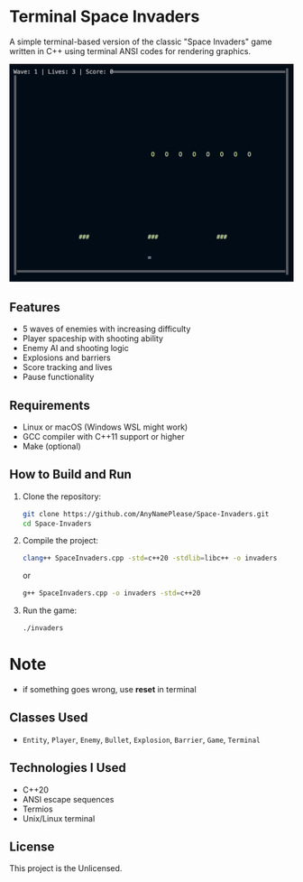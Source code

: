 # Terminal Space Invaders

A simple terminal-based version of the classic "Space Invaders" game written in C++ using terminal ANSI codes for rendering graphics.

![Gameplay Screenshot](screenshot.png) <!-- Если есть скриншот -->

## Features

- 5 waves of enemies with increasing difficulty
- Player spaceship with shooting ability
- Enemy AI and shooting logic
- Explosions and barriers
- Score tracking and lives
- Pause functionality

## Requirements

- Linux or macOS (Windows WSL might work)
- GCC compiler with C++11 support or higher
- Make (optional)

## How to Build and Run

1. Clone the repository:
   ```bash
   git clone https://github.com/AnyNamePlease/Space-Invaders.git 
   cd Space-Invaders
2. Compile the project:
   ```bash
   clang++ SpaceInvaders.cpp -std=c++20 -stdlib=libc++ -o invaders
   ```
   or
   
   ```bash
   g++ SpaceInvaders.cpp -o invaders -std=c++20
4. Run the game:
   ```bash
   ./invaders
# Note

- if something goes wrong, use **reset** in terminal

## Classes Used

- `Entity`, `Player`, `Enemy`, `Bullet`, `Explosion`, `Barrier`, `Game`, `Terminal`

## Technologies I Used

- C++20 
- ANSI escape sequences
- Termios
- Unix/Linux terminal

## License

This project is the Unlicensed.
